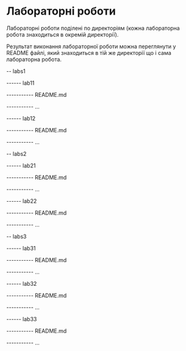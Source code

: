 # Лабораторні роботи

Лабораторні роботи поділені по директоріям (кожна лабораторна робота знаходиться в окремій директорії).

Результат виконання лабораторної роботи можна переглянути у README файлі, який знаходиться в тій же директорії що і сама лабораторна робота.

-- labs1

------ lab11

----------- README.md

----------- ...

------ lab12

----------- README.md

----------- ...

-- labs2

------ lab21

----------- README.md

----------- ...

------ lab22

----------- README.md

----------- ...

-- labs3

------ lab31

----------- README.md

----------- ...

------ lab32

----------- README.md

----------- ...

------ lab33

----------- README.md

----------- ...

